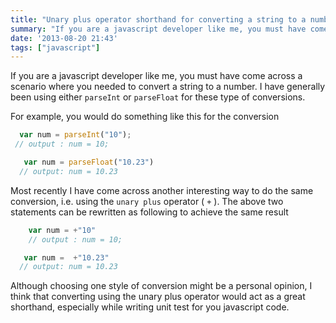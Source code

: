 ```yaml
---
title: "Unary plus operator shorthand for converting a string to a number in javascript"
summary: "If you are a javascript developer like me, you must have come across a scenario where you needed to convert a string to a number."
date: '2013-08-20 21:43'
tags: ["javascript"]
---
```


If you are a javascript developer like me, you must have come across a scenario where you needed to convert a string to a number. I have generally been using either `parseInt` or `parseFloat` for these type of conversions. 

For example, you would do something like this for the conversion

```javascript
  var num = parseInt("10"); 
 // output : num = 10;
```
```javascript
   var num = parseFloat("10.23")
  // output: num = 10.23
```

Most recently I have come across another interesting way to do the same conversion, i.e. using the `unary plus` operator ( `+` ). The above two statements can be rewritten as following to achieve the same result 

```javascript
    var num = +"10"
    // output : num = 10;
```
```javascript
   var num =  +"10.23"
  // output: num = 10.23
```

Although choosing one style of conversion might be a personal opinion, I think that converting using the unary plus operator would act as a great shorthand, especially while writing unit test for you javascript code.



